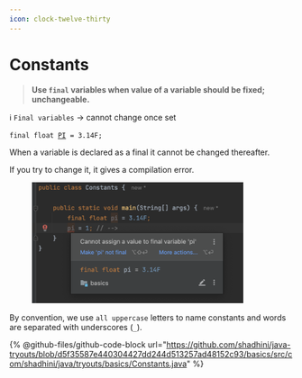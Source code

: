 ```yaml
---
icon: clock-twelve-thirty
---
```


# Constants

> **Use `final` variables when value of a variable should be fixed; unchangeable.**

ℹ️ `Final variables` -> cannot change once set

<pre class="language-java"><code class="lang-java">final float <a data-footnote-ref href="#user-content-fn-1">PI</a> = 3.14F;
</code></pre>

When a variable is declared as a final it cannot be changed thereafter.

If you try to change it, it gives a compilation error.

<div align="left"><figure><img src="../.gitbook/assets/java-final-variable.png" alt="" width="375"><figcaption></figcaption></figure></div>

By convention, we use `all uppercase` letters to name constants and words are separated with underscores (`_`).

{% @github-files/github-code-block url="https://github.com/shadhini/java-tryouts/blob/d5f35587e440304427dd244d513257ad48152c93/basics/src/com/shadhini/java/tryouts/basics/Constants.java" %}

[^1]: uppercase letters
